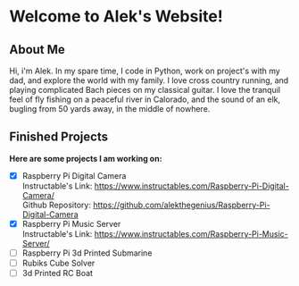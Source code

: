 # Welcome to Alek's Website!

## About Me

Hi, i'm Alek. In my spare time, I code in Python, work on project's with my dad, and explore the world with my family. I love cross country running, and playing complicated Bach pieces on my classical guitar.  I love the tranquil feel of fly fishing on a peaceful river in Calorado, and the sound of an elk, bugling from 50 yards away, in the middle of nowhere.

## Finished Projects

**Here are some projects I am working on:**

- [x] Raspberry Pi Digital Camera \
Instructable's Link: https://www.instructables.com/Raspberry-Pi-Digital-Camera/ \
Github Repository: https://github.com/alekthegenius/Raspberry-Pi-Digital-Camera
- [x] Raspberry Pi Music Server \
Instructable's Link: https://www.instructables.com/Raspberry-Pi-Music-Server/
- [ ] Raspberry Pi 3d Printed Submarine
- [ ] Rubiks Cube Solver
- [ ] 3d Printed RC Boat
